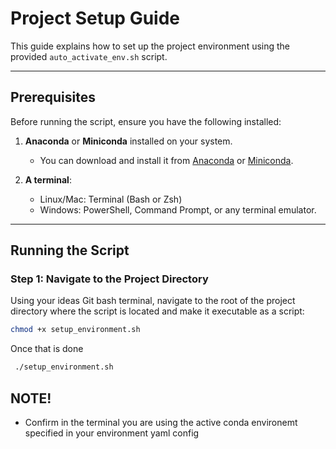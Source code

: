 # Project Setup Guide

This guide explains how to set up the project environment using the provided `auto_activate_env.sh` script.

---

## Prerequisites

Before running the script, ensure you have the following installed:

1. **Anaconda** or **Miniconda** installed on your system.
   - You can download and install it from [Anaconda](https://www.anaconda.com/products/distribution) or [Miniconda](https://docs.conda.io/en/latest/miniconda.html).

2. **A terminal**:
   - Linux/Mac: Terminal (Bash or Zsh)
   - Windows: PowerShell, Command Prompt, or any terminal emulator.

---

## Running the Script

### **Step 1: Navigate to the Project Directory**

Using your ideas Git bash terminal,  navigate to the root of the project directory where the script is located and make it executable as a script:

```bash
chmod +x setup_environment.sh
```

Once that is done 
```bash
 ./setup_environment.sh
```

## NOTE! 
- Confirm in the terminal you are using the active conda environemt specified in your environment yaml config
